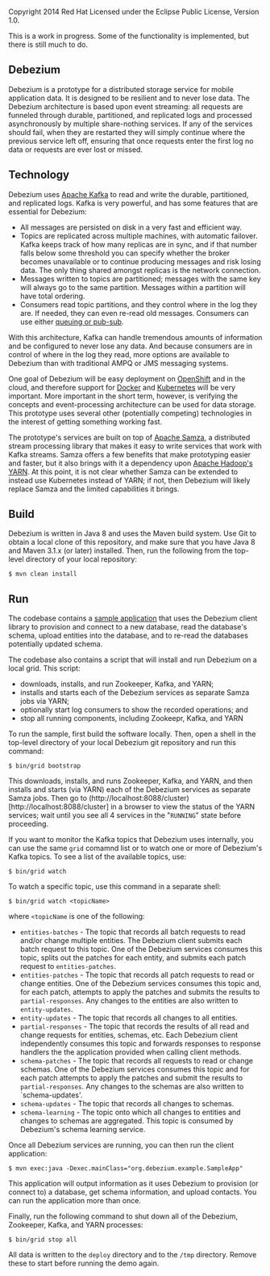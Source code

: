 Copyright 2014 Red Hat
Licensed under the Eclipse Public License, Version 1.0.

This is a work in progress. Some of the functionality is implemented, but there is still much to do. 

## Debezium

Debezium is a prototype for a distributed storage service for mobile application data. It is designed to be resilient and to never lose data. The Debezium architecture is based upon event streaming: all requests are funneled through durable, partitioned, and replicated logs and processed asynchronously by multiple share-nothing services. If any of the services should fail, when they are restarted they will simply continue where the previous service left off, ensuring that once requests enter the first log no data or requests are ever lost or missed. 

## Technology

Debezium uses [Apache Kafka](http://kafka.apache.org) to read and write the durable, partitioned, and replicated logs. Kafka is very powerful, and has some features that are essential for Debezium:

* All messages are persisted on disk in a very fast and efficient way.
* Topics are replicated across multiple machines, with automatic failover. Kafka keeps track of how many replicas are in sync, and if that number falls below some threshold you can specify whether the broker becomes unavailable or to continue producing messages and risk losing data. The only thing shared amongst replicas is the network connection.
* Messages written to topics are partitioned; messages with the same key will always go to the same partition. Messages within a partition will have total ordering.
* Consumers read topic partitions, and they control where in the log they are. If needed, they can even re-read old messages. Consumers can use either [queuing or pub-sub](http://kafka.apache.org/documentation.html#intro_consumers).

With this architecture, Kafka can handle tremendous amounts of information and be configured to never lose any data. And because consumers are in control of where in the log they read, more options are available to Debezium than with traditional AMPQ or JMS messaging systems.

One goal of Debezium will be easy deployment on [OpenShift](https://www.openshift.com) and in the cloud, and therefore support for [Docker](https://www.docker.com) and [Kubernetes](http://kubernetes.io) will be very important. More important in the short term, however, is verifying the concepts and event-processing architecture can be used for data storage. This prototype uses several other (potentially competing) technologies in the interest of getting something working fast.

The prototype's services are built on top of [Apache Samza](http://samza.incubator.apache.org), a distributed stream processing library that makes it easy to write services that work with Kafka streams. Samza offers a few benefits that make prototyping easier and faster, but it also brings with it a dependency upon [Apache Hadoop's YARN](http://hadoop.apache.org/docs/current/hadoop-yarn/hadoop-yarn-site/YARN.html). At this point, it is not clear whether Samza can be extended to instead use Kubernetes instead of YARN; if not, then Debezium will likely replace Samza and the limited capabilities it brings.

## Build

Debezium is written in Java 8 and uses the Maven build system. Use Git to obtain a local clone of this repository, and make sure that you have Java 8 and Maven 3.1.x (or later) installed. Then, run the following from the top-level directory of your local repository:

    $ mvn clean install


## Run

The codebase contains a [sample application](blob/master/debezium-example-app/src/main/java/org/debezium/example/SampleApp.java) that uses the Debezium client library to provision and connect to a new database, read the database's schema, upload entities into the database, and to re-read the databases potentially updated schema.

The codebase also contains a script that will install and run Debezium on a local grid. This script:
* downloads, installs, and run Zookeeper, Kafka, and YARN;
* installs and starts each of the Debezium services as separate Samza jobs via YARN;
* optionally start log consumers to show the recorded operations; and
* stop all running components, including Zookeepr, Kafka, and YARN

To run the sample, first build the software locally. Then, open a shell in the top-level directory of your local Debezium git repository and run this command:

    $ bin/grid bootstrap

This downloads, installs, and runs Zookeeper, Kafka, and YARN, and then installs and starts (via YARN) each of the Debezium services as separate Samza jobs. Then go to (http://localhost:8088/cluster)[http://localhost:8088/cluster] in a browser to view the status of the YARN services; wait until you see all 4 services in the "`RUNNING`" state before proceeding.

If you want to monitor the Kafka topics that Debezium uses internally, you can use the same `grid` comamnd list or to watch one or more of Debezium's Kafka topics. To see a list of the available topics, use:

    $ bin/grid watch

To watch a specific topic, use this command in a separate shell:

    $ bin/grid watch <topicName>

where `<topicName` is one of the following:

* `entities-batches` - The topic that records all batch requests to read and/or change multiple entities. The Debezium client submits each batch request to this topic. One of the Debezium services consumes this topic, splits out the patches for each entity, and submits each patch request to `entities-patches`.
* `entities-patches` - The topic that records all patch requests to read or change entities. One of the Debezium services consumes this topic and, for each patch, attempts to apply the patches and submits the results to `partial-responses`. Any changes to the entities are also written to `entity-updates`.
* `entity-updates` - The topic that records all changes to all entities.
* `partial-responses` - The topic that records the results of all read and change requests for entities, schemas, etc. Each Debezium client independently consumes this topic and forwards responses to response handlers the the application provided when calling client methods.
* `schema-patches` - The topic that records all requests to read or change schemas. One of the Debezium services consumes this topic and for each patch attempts to apply the patches and submit the results to `partial-responses`. Any changes to the schemas are also written to `schema-updates'.
* `schema-updates` - The topic that records all changes to schemas.
* `schema-learning` - The topic onto which all changes to entities and changes to schemas are aggregated. This topic is consumed by Debezium's schema learning service.

Once all Debezium services are running, you can then run the client application:

    $ mvn exec:java -Dexec.mainClass="org.debezium.example.SampleApp"

This application will output information as it uses Debezium to provision (or connect to) a database, get schema information, and upload contacts. You can run the application more than once.

Finally, run the following command to shut down all of the Debezium, Zookeeper, Kafka, and YARN processes:

    $ bin/grid stop all

All data is written to the `deploy` directory and to the `/tmp` directory. Remove these to start before running the demo again.